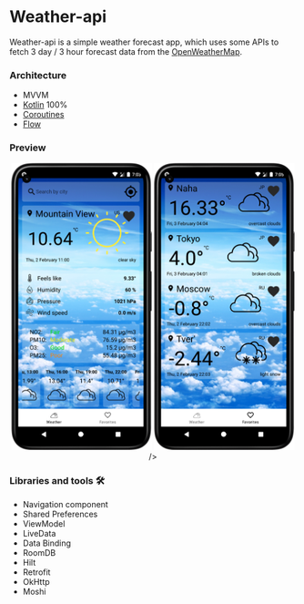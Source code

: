 # Weather-api

Weather-api is a simple weather forecast app, which uses some APIs to fetch 3 day / 3 hour forecast data from the [OpenWeatherMap](https://openweathermap.org/api).

### Architecture

* MVVM
* [Kotlin](https://kotlinlang.org/) 100%
* [Coroutines](https://github.com/Kotlin/kotlinx.coroutines)
* [Flow](https://kotlinlang.org/docs/flow.html)


### Preview
<p align="center">
<img src="Screenshot_weather.png" width="49%"/>
<img src="Screenshot_favorites.png" width="49%"/>/>
</p>

### Libraries and tools 🛠

* Navigation component
* Shared Preferences
* ViewModel
* LiveData
* Data Binding
* RoomDB
* Hilt
* Retrofit
* OkHttp
* Moshi

